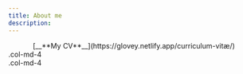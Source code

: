 ```yaml
---
title: About me
description: 
---
```


<center>[__**My CV**__](https://glovey.netlify.app/curriculum-vitæ/)</center>


<div class="row">
  <div class="col-md-4 mr-auto">.col-md-4</div>
  <div class="col-md-4">.col-md-4</div>
</div>

